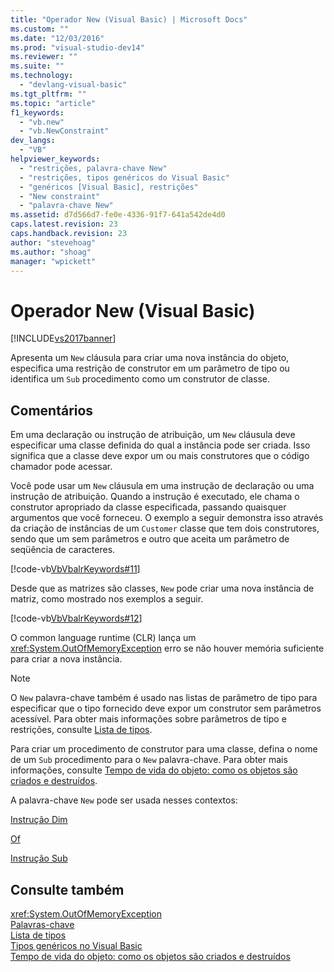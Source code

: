 ```yaml
---
title: "Operador New (Visual Basic) | Microsoft Docs"
ms.custom: ""
ms.date: "12/03/2016"
ms.prod: "visual-studio-dev14"
ms.reviewer: ""
ms.suite: ""
ms.technology: 
  - "devlang-visual-basic"
ms.tgt_pltfrm: ""
ms.topic: "article"
f1_keywords: 
  - "vb.new"
  - "vb.NewConstraint"
dev_langs: 
  - "VB"
helpviewer_keywords: 
  - "restrições, palavra-chave New"
  - "restrições, tipos genéricos do Visual Basic"
  - "genéricos [Visual Basic], restrições"
  - "New constraint"
  - "palavra-chave New"
ms.assetid: d7d566d7-fe0e-4336-91f7-641a542de4d0
caps.latest.revision: 23
caps.handback.revision: 23
author: "stevehoag"
ms.author: "shoag"
manager: "wpickett"
---
```

# Operador New (Visual Basic)
[!INCLUDE[vs2017banner](../../../csharp/includes/vs2017banner.md)]

Apresenta um `New` cláusula para criar uma nova instância do objeto, especifica uma restrição de construtor em um parâmetro de tipo ou identifica um `Sub` procedimento como um construtor de classe.  
  
## Comentários  
 Em uma declaração ou instrução de atribuição, um `New` cláusula deve especificar uma classe definida do qual a instância pode ser criada.  Isso significa que a classe deve expor um ou mais construtores que o código chamador pode acessar.  
  
 Você pode usar um `New` cláusula em uma instrução de declaração ou uma instrução de atribuição.  Quando a instrução é executado, ele chama o construtor apropriado da classe especificada, passando quaisquer argumentos que você forneceu.  O exemplo a seguir demonstra isso através da criação de instâncias de um `Customer` classe que tem dois construtores, sendo que um sem parâmetros e outro que aceita um parâmetro de seqüência de caracteres.  
  
 [!code-vb[VbVbalrKeywords#11](../../../visual-basic/language-reference/codesnippet/VisualBasic/new-operator_1.vb)]  
  
 Desde que as matrizes são classes, `New` pode criar uma nova instância de matriz, como mostrado nos exemplos a seguir.  
  
 [!code-vb[VbVbalrKeywords#12](../../../visual-basic/language-reference/codesnippet/VisualBasic/new-operator_2.vb)]  
  
 O common language runtime \(CLR\) lança um <xref:System.OutOfMemoryException> erro se não houver memória suficiente para criar a nova instância.  
  
> [!NOTE]
>  O `New` palavra\-chave também é usado nas listas de parâmetro de tipo para especificar que o tipo fornecido deve expor um construtor sem parâmetros acessível.  Para obter mais informações sobre parâmetros de tipo e restrições, consulte [Lista de tipos](../../../visual-basic/language-reference/statements/type-list.md).  
  
 Para criar um procedimento de construtor para uma classe, defina o nome de um `Sub` procedimento para o `New` palavra\-chave.  Para obter mais informações, consulte [Tempo de vida do objeto: como os objetos são criados e destruídos](../../../visual-basic/programming-guide/language-features/objects-and-classes/object-lifetime-how-objects-are-created-and-destroyed.md).  
  
 A palavra\-chave `New` pode ser usada nesses contextos:  
  
 [Instrução Dim](../../../visual-basic/language-reference/statements/dim-statement.md)  
  
 [Of](../../../visual-basic/language-reference/statements/of-clause.md)  
  
 [Instrução Sub](../../../visual-basic/language-reference/statements/sub-statement.md)  
  
## Consulte também  
 <xref:System.OutOfMemoryException>   
 [Palavras\-chave](../../../visual-basic/language-reference/keywords/index.md)   
 [Lista de tipos](../../../visual-basic/language-reference/statements/type-list.md)   
 [Tipos genéricos no Visual Basic](../../../visual-basic/programming-guide/language-features/data-types/generic-types.md)   
 [Tempo de vida do objeto: como os objetos são criados e destruídos](../../../visual-basic/programming-guide/language-features/objects-and-classes/object-lifetime-how-objects-are-created-and-destroyed.md)
